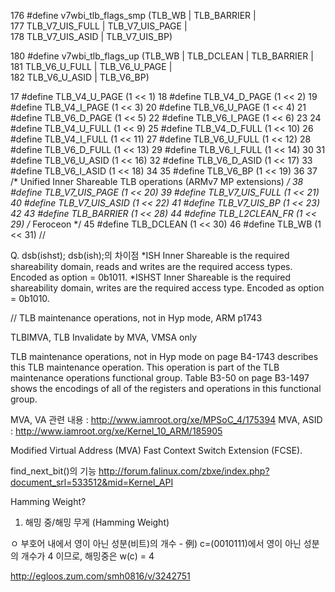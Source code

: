 176 #define v7wbi_tlb_flags_smp (TLB_WB | TLB_BARRIER | \
177                  TLB_V7_UIS_FULL | TLB_V7_UIS_PAGE | \
178                  TLB_V7_UIS_ASID | TLB_V7_UIS_BP)

180 #define v7wbi_tlb_flags_up  (TLB_WB | TLB_DCLEAN | TLB_BARRIER | \
181                  TLB_V6_U_FULL | TLB_V6_U_PAGE | \
182                  TLB_V6_U_ASID | TLB_V6_BP)

 17 #define TLB_V4_U_PAGE   (1 << 1)
 18 #define TLB_V4_D_PAGE   (1 << 2)
 19 #define TLB_V4_I_PAGE   (1 << 3)
 20 #define TLB_V6_U_PAGE   (1 << 4)
 21 #define TLB_V6_D_PAGE   (1 << 5)
 22 #define TLB_V6_I_PAGE   (1 << 6)
 23 
 24 #define TLB_V4_U_FULL   (1 << 9)
 25 #define TLB_V4_D_FULL   (1 << 10)
 26 #define TLB_V4_I_FULL   (1 << 11)
 27 #define TLB_V6_U_FULL   (1 << 12)
 28 #define TLB_V6_D_FULL   (1 << 13)
 29 #define TLB_V6_I_FULL   (1 << 14)
 30 
 31 #define TLB_V6_U_ASID   (1 << 16)
 32 #define TLB_V6_D_ASID   (1 << 17)
 33 #define TLB_V6_I_ASID   (1 << 18)
 34 
 35 #define TLB_V6_BP   (1 << 19)
 36 
 37 /* Unified Inner Shareable TLB operations (ARMv7 MP extensions) */
 38 #define TLB_V7_UIS_PAGE (1 << 20)
 39 #define TLB_V7_UIS_FULL (1 << 21)
 40 #define TLB_V7_UIS_ASID (1 << 22)
 41 #define TLB_V7_UIS_BP   (1 << 23)
 42 
 43 #define TLB_BARRIER (1 << 28)
 44 #define TLB_L2CLEAN_FR  (1 << 29)       /* Feroceon */
 45 #define TLB_DCLEAN  (1 << 30)
 46 #define TLB_WB      (1 << 31)
//

Q. dsb(ishst); dsb(ish);의 차이점
*ISH 
Inner Shareable is the required shareability domain, reads and writes are the required
   access types. Encoded as option = 0b1011.
*ISHST
Inner Shareable is the required shareability domain, writes are the required access type.
     Encoded as option = 0b1010.

//
TLB maintenance operations, not in Hyp mode, ARM p1743 

TLBIMVA, TLB Invalidate by MVA, VMSA only

TLB maintenance operations, not in Hyp mode on page B4-1743 describes this TLB maintenance operation.
This operation is part of the TLB maintenance operations functional group. Table B3-50 on page B3-1497 shows
the encodings of all of the registers and operations in this functional group.

MVA, VA 관련 내용 : http://www.iamroot.org/xe/MPSoC_4/175394
MVA, ASID : http://www.iamroot.org/xe/Kernel_10_ARM/185905

Modified Virtual Address (MVA)
Fast Context Switch Extension (FCSE).

find_next_bit()의 기능
http://forum.falinux.com/zbxe/index.php?document_srl=533512&mid=Kernel_API
 
Hamming Weight?
1. 해밍 중/해밍 무게 (Hamming Weight)

  ㅇ 부호어 내에서 영이 아닌 성분(비트)의 개수
     - 例)  c=(0010111)에서 영이 아닌 성분의 개수가 4 이므로, 해밍중은 w(c) = 4 

http://egloos.zum.com/smh0816/v/3242751




